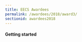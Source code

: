```yaml
---
title: EECS Awardees
permalink: /awardees/2018/award3/
sectionid: awardees2018
---
```


#### Getting started
